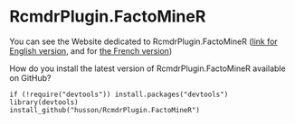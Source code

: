# RcmdrPlugin.FactoMineR

You can see the Website dedicated to RcmdrPlugin.FactoMineR (<a href="http://factominer.free.fr/graphs/RcmdrPlugin.html">link for English version</a>, and for <a href="http://factominer.free.fr/graphs/RcmdrPlugin-fr.html">the French version</a>)


How do you install the latest version of RcmdrPlugin.FactoMineR available on GitHub?

```{r}
if (!require("devtools")) install.packages("devtools")
library(devtools)
install_github("husson/RcmdrPlugin.FactoMineR")
```